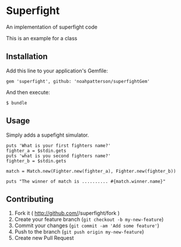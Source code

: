 # Superfight

An implementation of superfight code

This is an example for a class

## Installation

Add this line to your application's Gemfile:

    gem 'superfight', github: 'noahpatterson/superfightGem'

And then execute:

    $ bundle

## Usage

Simply adds a supefight simulator.

```
puts 'What is your first fighters name?'
fighter_a = $stdin.gets
puts 'what is you second fighters name?'
fighter_b = $stdin.gets

match = Match.new(Fighter.new(fighter_a), Fighter.new(fighter_b))

puts "The winner of match is .......... #{match.winner.name}"
```

## Contributing

1. Fork it ( http://github.com/<my-github-username>/superfight/fork )
2. Create your feature branch (`git checkout -b my-new-feature`)
3. Commit your changes (`git commit -am 'Add some feature'`)
4. Push to the branch (`git push origin my-new-feature`)
5. Create new Pull Request

